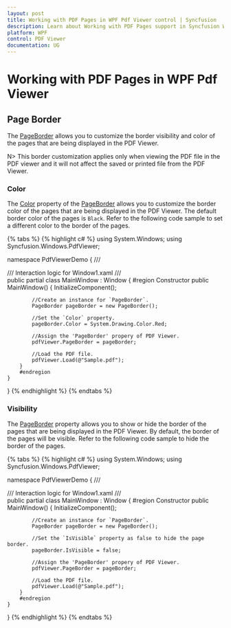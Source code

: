 ```yaml
---
layout: post
title: Working with PDF Pages in WPF Pdf Viewer control | Syncfusion
description: Learn about Working with PDF Pages support in Syncfusion WPF Pdf Viewer control, its elements and more details.
platform: WPF
control: PDF Viewer
documentation: UG
---
```


# Working with PDF Pages in WPF Pdf Viewer

## Page Border

The [PageBorder](https://help.syncfusion.com/cr/wpf/Syncfusion.Windows.PdfViewer.PageBorder.html) allows you to customize the border visibility and color of the pages that are being displayed in the PDF Viewer.

N> This border customization applies only when viewing the PDF file in the PDF viewer and it will not affect the saved or printed file from the PDF Viewer.

### Color

The [Color](https://help.syncfusion.com/cr/wpf/Syncfusion.Windows.PdfViewer.PageBorder.html#Syncfusion_Windows_PdfViewer_PageBorder_Color) property of the [PageBorder](https://help.syncfusion.com/cr/wpf/Syncfusion.Windows.PdfViewer.PdfViewerControl.html#Syncfusion_Windows_PdfViewer_PdfViewerControl_PageBorder) allows you to customize the border color of the pages that are being displayed in the PDF Viewer. The default border color of the pages is `Black`. Refer to the following code sample to set a different color to the border of the pages.

{% tabs %}
{% highlight c# %}
using System.Windows;
using Syncfusion.Windows.PdfViewer;

namespace PdfViewerDemo
{
    /// <summary>
    /// Interaction logic for Window1.xaml
    /// </summary>
    public partial class MainWindow : Window
    {
        #region Constructor
        public MainWindow()
        {
            InitializeComponent();

            //Create an instance for `PageBorder`.
            PageBorder pageBorder = new PageBorder();

            //Set the `Color` property.
            pageBorder.Color = System.Drawing.Color.Red;

            //Assign the 'PageBorder' propery of PDF Viewer.
            pdfViewer.PageBorder = pageBorder;

            //Load the PDF file.
            pdfViewer.Load(@"Sample.pdf");
        }
        #endregion
    }
}
{% endhighlight %}
{% endtabs %}

### Visibility

The [PageBorder](https://help.syncfusion.com/cr/wpf/Syncfusion.Windows.PdfViewer.PdfViewerControl.html#Syncfusion_Windows_PdfViewer_PdfViewerControl_PageBorder) property allows you to show or hide the border of the pages that are being displayed in the PDF Viewer. By default, the border of the pages will be visible. Refer to the following code sample to hide the border of the pages.

{% tabs %}
{% highlight c# %}
using System.Windows;
using Syncfusion.Windows.PdfViewer;

namespace PdfViewerDemo
{
    /// <summary>
    /// Interaction logic for Window1.xaml
    /// </summary>
    public partial class MainWindow : Window
    {
        #region Constructor
        public MainWindow()
        {
            InitializeComponent();

            //Create an instance for `PageBorder`.
            PageBorder pageBorder = new PageBorder();

            //Set the `IsVisible` property as false to hide the page border.
            pageBorder.IsVisible = false;

            //Assign the 'PageBorder' propery of PDF Viewer.
            pdfViewer.PageBorder = pageBorder;

            //Load the PDF file.
            pdfViewer.Load(@"Sample.pdf");
        }
        #endregion
    }
}
{% endhighlight %}
{% endtabs %}
